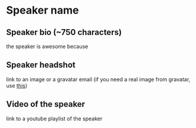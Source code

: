 # Speaker name #

## Speaker bio (~750 characters) ##
the speaker is awesome because

## Speaker headshot ##
link to an image or a gravatar email (if you need a real image from gravatar, use [this](https://en.gravatar.com/site/check/))

## Video of the speaker ##
link to a youtube playlist of the speaker